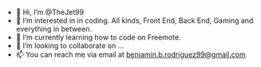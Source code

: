 - 👋 Hi, I’m @TheJet99
- 👀 I’m interested in in coding. All kinds, Front End, Back End, Gaming and everything in between.
- 🌱 I’m currently learning how to code on Freemote.
- 💞️ I’m looking to collaborate on ...
- 📫 You can reach me via email at benjamin.b.rodriguez99@gmail.com

<!---
TheJet99/TheJet99 is a ✨ special ✨ repository because its `README.md` (this file) appears on your GitHub profile.
You can click the Preview link to take a look at your changes.
--->
